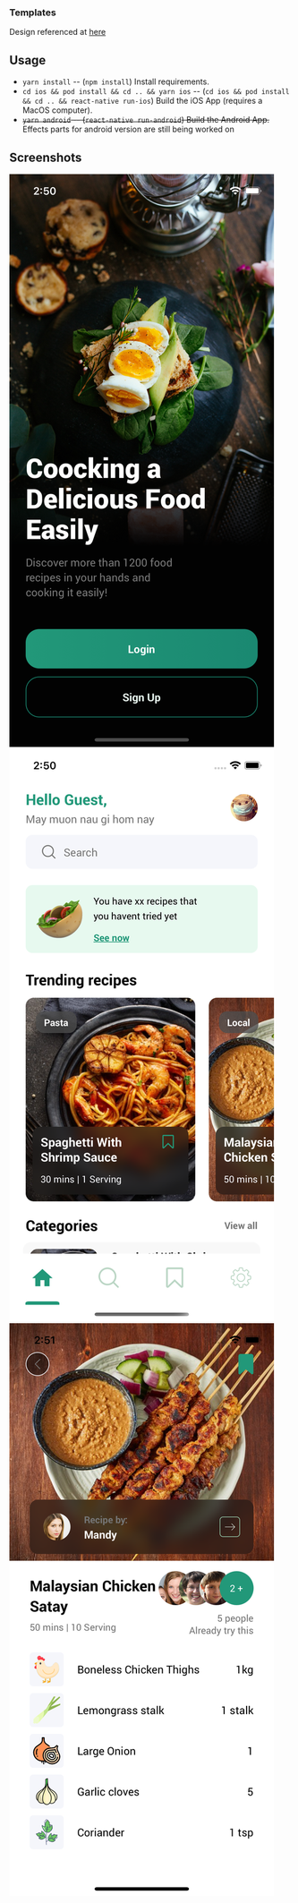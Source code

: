 ### Templates

Design referenced at [here](https://dribbble.com/shots/15295362-Food-Recipe-App)

## Usage

- `yarn install` -- (`npm install`) Install requirements.
- `cd ios && pod install && cd .. && yarn ios` -- (`cd ios && pod install && cd .. && react-native run-ios`) Build the iOS App (requires a MacOS computer).
- ~~`yarn android` -- (`react-native run-android`) Build the Android App.~~ Effects parts for android version are still being worked on

## Screenshots

![screenshot](screenshots/simulator_screenshot_89802853-F22A-4C38-B8B1-00F459397822.png)
![screenshot](screenshots/simulator_screenshot_E69F38CB-C872-45ED-9DDA-16C835FCA589.png)
![screenshot](screenshots/simulator_screenshot_DC97A3C0-D080-4E39-B68B-88BF6DCD1265.png)

